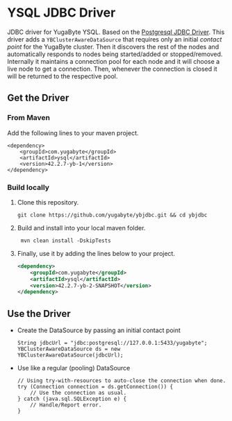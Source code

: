 
# YSQL JDBC Driver
JDBC driver for YugaByte YSQL.
Based on the [Postgresql JDBC Driver](https://github.com/pgjdbc/pgjdbc).
This driver adds a `YBClusterAwareDataSource` that requires only an initial _contact point_ for the YugaByte cluster.
Then it discovers the rest of the nodes and automatically responds to nodes being started/added or stopped/removed.
Internally it maintains a connection pool for each node and it will choose a live node to get a connection.
Then, whenever the connection is closed it will be returned to the respective pool.

## Get the Driver

### From Maven

Add the following lines to your maven project.

```
<dependency>
    <groupId>com.yugabyte</groupId>
    <artifactId>ysql</artifactId>
    <version>42.2.7-yb-1</version>
</dependency>
```


### Build locally

1. Clone this repository.

    ```
    git clone https://github.com/yugabyte/ybjdbc.git && cd ybjdbc
    ```

2. Build and install into your local maven folder.

    ```
     mvn clean install -DskipTests
    ```

3. Finally, use it by adding the lines below to your project.

    ```xml
    <dependency>
        <groupId>com.yugabyte</groupId>
        <artifactId>ysql</artifactId>
        <version>42.2.7-yb-2-SNAPSHOT</version>
    </dependency> 
    ```

## Use the Driver

- Create the DataSource by passing an initial contact point
    ```
    String jdbcUrl = "jdbc:postgresql://127.0.0.1:5433/yugabyte";
    YBClusterAwareDataSource ds = new YBClusterAwareDataSource(jdbcUrl);
    ```

- Use like a regular (pooling) DataSource
    ```
    // Using try-with-resources to auto-close the connection when done.
    try (Connection connection = ds.getConnection()) {
        // Use the connection as usual.
    } catch (java.sql.SQLException e) {
        // Handle/Report error.
    }
    ```
